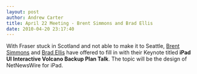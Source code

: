 ```yaml
--- 
layout: post
author: Andrew Carter
title: April 22 Meeting - Brent Simmons and Brad Ellis
date: 2010-04-20 23:17:40
---
```


With Fraser stuck in Scotland and not able to make it to Seattle, [Brent Simmons](https://twitter.com/brentsimmons) and [Brad Ellis](https://twitter.com/BradEllis) have offered to fill in with their Keynote titled **iPad UI Interactive Volcano Backup Plan Talk**. The topic will be the design of NetNewsWire for iPad.
